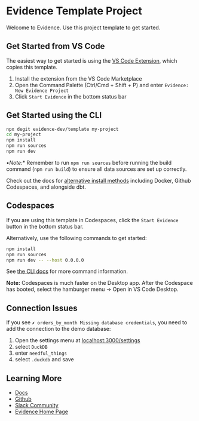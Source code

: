 # Evidence Template Project

Welcome to Evidence. Use this project template to get started.

## Get Started from VS Code

The easiest way to get started is using the [VS Code Extension](https://marketplace.visualstudio.com/items?itemName=evidence-dev.evidence), which copies this template.

1. Install the extension from the VS Code Marketplace
2. Open the Command Palette (Ctrl/Cmd + Shift + P) and enter `Evidence: New Evidence Project`
3. Click `Start Evidence` in the bottom status bar

## Get Started using the CLI

```bash
npx degit evidence-dev/template my-project
cd my-project 
npm install 
npm run sources
npm run dev 
```

•*Note:** Remember to run `npm run sources` before running the build command (`npm run build`) to ensure all data sources are set up correctly.

Check out the docs for [alternative install methods](https://docs.evidence.dev/getting-started/install-evidence) including Docker, Github Codespaces, and alongside dbt.


## Codespaces

If you are using this template in Codespaces, click the `Start Evidence` button in the bottom status bar.

Alternatively, use the following commands to get started:

```bash
npm install
npm run sources
npm run dev -- --host 0.0.0.0
```

See [the CLI docs](https://docs.evidence.dev/cli/) for more command information.

**Note:** Codespaces is much faster on the Desktop app. After the Codespace has booted, select the hamburger menu → Open in VS Code Desktop.

## Connection Issues

If you see `✗ orders_by_month Missing database credentials`, you need to add the connection to the demo database:

1. Open the settings menu at [localhost:3000/settings](http://localhost:3000/settings)
2. select `DuckDB`
3. enter `needful_things`
4. select `.duckdb` and save

## Learning More

- [Docs](https://docs.evidence.dev/)
- [Github](https://github.com/evidence-dev/evidence)
- [Slack Community](https://slack.evidence.dev/)
- [Evidence Home Page](https://www.evidence.dev)
